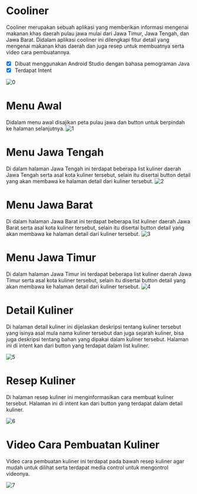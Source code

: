 # Cooliner
Cooliner merupakan sebuah aplikasi yang memberikan informasi mengenai makanan khas daerah pulau jawa mulai dari Jawa Timur, Jawa Tengah, dan Jawa Barat. Didalam aplikasi cooliner ini dilengkapi fitur detail yang mengenai makanan khas daerah dan juga resep untuk membuatnya serta video cara pembuatannya.
- [x] Dibuat menggunakan Android Studio dengan bahasa pemograman Java
- [x] Terdapat Intent

![0](https://user-images.githubusercontent.com/60590053/101479648-16bf4700-3985-11eb-9af2-a1bcc0589b02.jpeg)
# Menu Awal
Didalam menu awal disajikan peta pulau jawa dan button untuk berpindah ke halaman selanjutnya.
![1](https://user-images.githubusercontent.com/60590053/101477410-c1ce0180-3981-11eb-854e-4aa9b07dce34.jpeg)

# Menu Jawa Tengah
Di dalam halaman Jawa Tengah ini terdapat beberapa list kuliner daerah Jawa Tengah serta asal kota kuliner tersebut, selain itu disertai button detail yang akan membawa ke halaman detail dari kuliner tersebut.
![2](https://user-images.githubusercontent.com/60590053/101477407-c1356b00-3981-11eb-8504-2df1f1cb0776.jpeg)

# Menu Jawa Barat
Di dalam halaman Jawa Barat ini terdapat beberapa list kuliner daerah Jawa Barat serta asal kota kuliner tersebut, selain itu disertai button detail yang akan membawa ke halaman detail dari kuliner tersebut.
![3](https://user-images.githubusercontent.com/60590053/101477406-c09cd480-3981-11eb-9fa4-0117768c9342.jpeg)

# Menu Jawa Timur
Di dalam halaman Jawa Timur ini terdapat beberapa list kuliner daerah Jawa Timur serta asal kota kuliner tersebut, selain itu disertai button detail yang akan membawa ke halaman detail dari kuliner tersebut.
![4](https://user-images.githubusercontent.com/60590053/101477404-bed31100-3981-11eb-9cdc-40506e70df01.jpeg)

# Detail Kuliner
Di halaman detail kuliner ini dijelaskan deskripsi tentang kuliner tersebut yang isinya asal mula nama kuliner tersebut dan juga sejarah kuliner, bisa juga deskripsi tentang bahan yang dipakai dalam kuliner tersebut. Halaman ini di intent kan dari button yang terdapat dalam list kuliner.

![5](https://user-images.githubusercontent.com/60590053/101477418-c397c500-3981-11eb-97a9-56f46da007aa.jpeg)

# Resep Kuliner
Di halaman resep kuliner ini menginformasikan cara membuat kuliner tersebut. Halaman ini di intent kan dari button yang terdapat dalam detail kuliner.

![6](https://user-images.githubusercontent.com/60590053/101477417-c2ff2e80-3981-11eb-9725-946186fd0967.jpeg)

# Video Cara Pembuatan Kuliner
Video cara pembuatan kuliner ini terdapat pada bawah resep kuliner agar mudah untuk dilihat serta terdapat media control untuk mengontrol videonya.

![7](https://user-images.githubusercontent.com/60590053/101477414-c2669800-3981-11eb-8aed-89f40bcfebad.jpeg)

